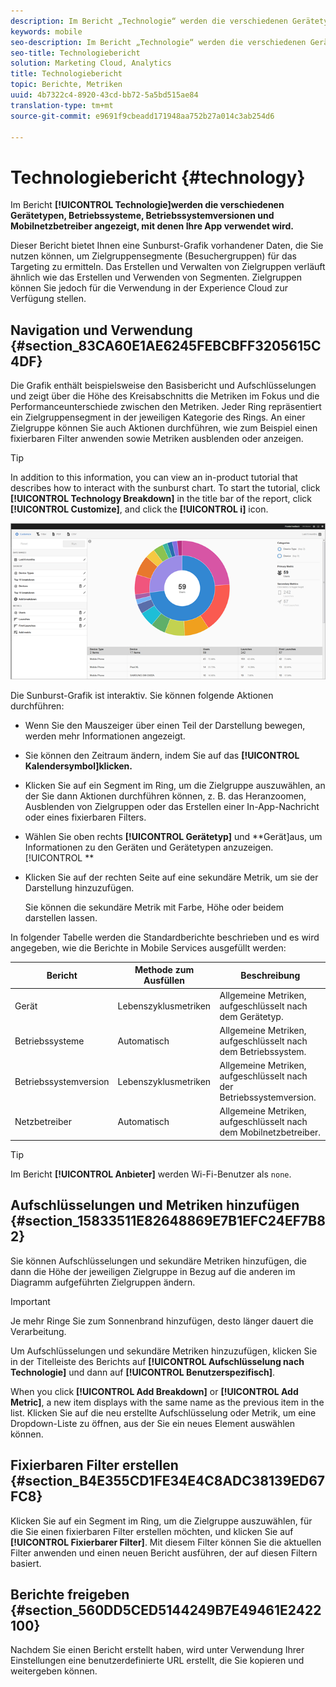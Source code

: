 ```yaml
---
description: Im Bericht „Technologie“ werden die verschiedenen Gerätetypen, Betriebssysteme, Betriebssystemversionen und Mobilnetzbetreiber angezeigt, mit denen Ihre App verwendet wird.
keywords: mobile
seo-description: Im Bericht „Technologie“ werden die verschiedenen Gerätetypen, Betriebssysteme, Betriebssystemversionen und Mobilnetzbetreiber angezeigt, mit denen Ihre App verwendet wird.
seo-title: Technologiebericht
solution: Marketing Cloud, Analytics
title: Technologiebericht
topic: Berichte, Metriken
uuid: 4b7322c4-8920-43cd-bb72-5a5bd515ae84
translation-type: tm+mt
source-git-commit: e9691f9cbeadd171948aa752b27a014c3ab254d6

---
```



# Technologiebericht {#technology}

Im Bericht **[!UICONTROL Technologie]werden die verschiedenen Gerätetypen, Betriebssysteme, Betriebssystemversionen und Mobilnetzbetreiber angezeigt, mit denen Ihre App verwendet wird.**

Dieser Bericht bietet Ihnen eine Sunburst-Grafik vorhandener Daten, die Sie nutzen können, um Zielgruppensegmente (Besuchergruppen) für das Targeting zu ermitteln. Das Erstellen und Verwalten von Zielgruppen verläuft ähnlich wie das Erstellen und Verwenden von Segmenten. Zielgruppen können Sie jedoch für die Verwendung in der Experience Cloud zur Verfügung stellen.

## Navigation und Verwendung {#section_83CA60E1AE6245FEBCBFF3205615C4DF}

Die Grafik enthält beispielsweise den Basisbericht und Aufschlüsselungen und zeigt über die Höhe des Kreisabschnitts die Metriken im Fokus und die Performanceunterschiede zwischen den Metriken. Jeder Ring repräsentiert ein Zielgruppensegment in der jeweiligen Kategorie des Rings. An einer Zielgruppe können Sie auch Aktionen durchführen, wie zum Beispiel einen fixierbaren Filter anwenden sowie Metriken ausblenden oder anzeigen.

>[!TIP]
>
>In addition to this information, you can view an in-product tutorial that describes how to interact with the sunburst chart. To start the tutorial, click **[!UICONTROL Technology Breakdown]** in the title bar of the report, click **[!UICONTROL Customize]**, and click the **[!UICONTROL i]** icon.

![](assets/report_technology.png)

Die Sunburst-Grafik ist interaktiv. Sie können folgende Aktionen durchführen:

* Wenn Sie den Mauszeiger über einen Teil der Darstellung bewegen, werden mehr Informationen angezeigt.
* Sie können den Zeitraum ändern, indem Sie auf das **[!UICONTROL Kalendersymbol]klicken.**
* Klicken Sie auf ein Segment im Ring, um die Zielgruppe auszuwählen, an der Sie dann Aktionen durchführen können, z. B. das Heranzoomen, Ausblenden von Zielgruppen oder das Erstellen einer In-App-Nachricht oder eines fixierbaren Filters.
* Wählen Sie oben rechts **[!UICONTROL Gerätetyp]** und **Gerät]aus, um Informationen zu den Geräten und Gerätetypen anzuzeigen.[!UICONTROL **

* Klicken Sie auf der rechten Seite auf eine sekundäre Metrik, um sie der Darstellung hinzuzufügen.

   Sie können die sekundäre Metrik mit Farbe, Höhe oder beidem darstellen lassen.

In folgender Tabelle werden die Standardberichte beschrieben und es wird angegeben, wie die Berichte in Mobile Services ausgefüllt werden:

| Bericht | Methode zum Ausfüllen | Beschreibung |
|--- |--- |--- |
| Gerät | Lebenszyklusmetriken | Allgemeine Metriken, aufgeschlüsselt nach dem Gerätetyp. |
| Betriebssysteme | Automatisch | Allgemeine Metriken, aufgeschlüsselt nach dem Betriebssystem. |
| Betriebssystemversion | Lebenszyklusmetriken | Allgemeine Metriken, aufgeschlüsselt nach der Betriebssystemversion. |
| Netzbetreiber | Automatisch | Allgemeine Metriken, aufgeschlüsselt nach dem Mobilnetzbetreiber. |

>[!TIP]
>
>Im Bericht **[!UICONTROL Anbieter]** werden Wi-Fi-Benutzer als `none`.


## Aufschlüsselungen und Metriken hinzufügen {#section_15833511E82648869E7B1EFC24EF7B82}

Sie können Aufschlüsselungen und sekundäre Metriken hinzufügen, die dann die Höhe der jeweiligen Zielgruppe in Bezug auf die anderen im Diagramm aufgeführten Zielgruppen ändern.

>[!IMPORTANT]
>
>Je mehr Ringe Sie zum Sonnenbrand hinzufügen, desto länger dauert die Verarbeitung.

Um Aufschlüsselungen und sekundäre Metriken hinzuzufügen, klicken Sie in der Titelleiste des Berichts auf **[!UICONTROL Aufschlüsselung nach Technologie]** und dann auf **[!UICONTROL Benutzerspezifisch]**.

When you click **[!UICONTROL Add Breakdown]** or **[!UICONTROL Add Metric]**, a new item displays with the same name as the previous item in the list. Klicken Sie auf die neu erstellte Aufschlüsselung oder Metrik, um eine Dropdown-Liste zu öffnen, aus der Sie ein neues Element auswählen können.

## Fixierbaren Filter erstellen {#section_B4E355CD1FE34E4C8ADC38139ED67FC8}

Klicken Sie auf ein Segment im Ring, um die Zielgruppe auszuwählen, für die Sie einen fixierbaren Filter erstellen möchten, und klicken Sie auf **[!UICONTROL Fixierbarer Filter]**. Mit diesem Filter können Sie die aktuellen Filter anwenden und einen neuen Bericht ausführen, der auf diesen Filtern basiert.

## Berichte freigeben {#section_560DD5CED5144249B7E49461E2422100}

Nachdem Sie einen Bericht erstellt haben, wird unter Verwendung Ihrer Einstellungen eine benutzerdefinierte URL erstellt, die Sie kopieren und weitergeben können.
